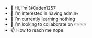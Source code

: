 - 👋 Hi, I’m @Caden1257
- 👀 I’m interested in having admin💀
- 🌱 I’m currently learning nothing 
- 💞️ I’m looking to collaborate on 💤💤💤
- 📫 How to reach me nope

<!---
Caden1257/Caden1257 is a ✨ special ✨ repository because its `README.md` (this file) appears on your GitHub profile.
You can click the Preview link to take a look at your changes.
--->
